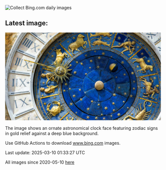 ![Collect Bing.com daily images](https://github.com/counter2015/bing-daily-images/workflows/Collect%20Bing.com%20daily%20images/badge.svg)
## Latest image:
![](images/ItalyClock.jpg)

The image shows an ornate astronomical clock face featuring zodiac signs in gold relief against a deep blue background.

Use GitHub Actions to download www.bing.com images.

Last update: 2025-03-10 01:33:27 UTC

All images since 2020-05-10 [here](https://github.com/counter2015/bing-daily-images/tree/master/images)
